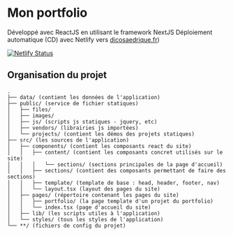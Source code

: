 # Mon portfolio

Développé avec ReactJS en utilisant le framework NextJS
Déploiement automatique (CD) avec Netlify vers [dicosaedrique.fr](https://www.dicosaedrique.fr))

[![Netlify Status](https://api.netlify.com/api/v1/badges/d9ecf12e-f008-411e-a06d-344441f3befe/deploy-status)](https://app.netlify.com/sites/portfolio-dicosaedrique/deploys)

## Organisation du projet

```
.
├── data/ (contient les données de l'application)
├── public/ (service de fichier statiques)
│   ├── files/
│   ├── images/
│   ├── js/ (scripts js statiques - jquery, etc)
│   ├── vendors/ (librairies js importées)
│   └── projects/ (contient les démos des projets statiques)
├── src/ (les sources de l'application)
│   ├── components/ (contient les composants react du site)
│   │   ├── content/ (contient les composants concret utilisés sur le site)
│   │   │   └── sections/ (sections principales de la page d'accueil)
│   │   ├── sections/ (contient des composants permettant de faire des sections)
│   │   ├── template/ (template de base : head, header, footer, nav)
│   │   └── layout.tsx (layout des pages du site)
│   ├── pages/ (répertoire contenant les pages du site)
│   │   ├── portfolio/ (la page template d'un projet du portfolio)
│   │   └── index.tsx (page d'accueil du site)
│   ├── lib/ (les scripts utiles à l'application)
│   └── styles/ (tous les styles de l'application)
└── **/ (fichiers de config du projet)
```
